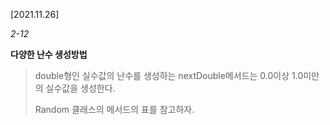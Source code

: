 [2021.11.26]

*2-12* 

**다양한 난수 생성방법**

> double형인 실수값의 난수를 생성하는 nextDouble메서드는 0.0이상 1.0미만의 실수값을 생성한다.
>
> Random 클래스의 메서드의 표를 참고하자.




